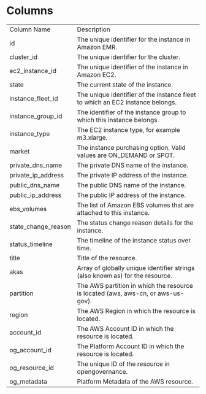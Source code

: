 # Columns  

<table>
	<tr><td>Column Name</td><td>Description</td></tr>
	<tr><td>id</td><td>The unique identifier for the instance in Amazon EMR.</td></tr>
	<tr><td>cluster_id</td><td>The unique identifier for the cluster.</td></tr>
	<tr><td>ec2_instance_id</td><td>The unique identifier of the instance in Amazon EC2.</td></tr>
	<tr><td>state</td><td>The current state of the instance.</td></tr>
	<tr><td>instance_fleet_id</td><td>The unique identifier of the instance fleet to which an EC2 instance belongs.</td></tr>
	<tr><td>instance_group_id</td><td>The identifier of the instance group to which this instance belongs.</td></tr>
	<tr><td>instance_type</td><td>The EC2 instance type, for example m3.xlarge.</td></tr>
	<tr><td>market</td><td>The instance purchasing option. Valid values are ON_DEMAND or SPOT.</td></tr>
	<tr><td>private_dns_name</td><td>The private DNS name of the instance.</td></tr>
	<tr><td>private_ip_address</td><td>The private IP address of the instance.</td></tr>
	<tr><td>public_dns_name</td><td>The public DNS name of the instance.</td></tr>
	<tr><td>public_ip_address</td><td>The public IP address of the instance.</td></tr>
	<tr><td>ebs_volumes</td><td>The list of Amazon EBS volumes that are attached to this instance.</td></tr>
	<tr><td>state_change_reason</td><td>The status change reason details for the instance.</td></tr>
	<tr><td>status_timeline</td><td>The timeline of the instance status over time.</td></tr>
	<tr><td>title</td><td>Title of the resource.</td></tr>
	<tr><td>akas</td><td>Array of globally unique identifier strings (also known as) for the resource.</td></tr>
	<tr><td>partition</td><td>The AWS partition in which the resource is located (aws, aws-cn, or aws-us-gov).</td></tr>
	<tr><td>region</td><td>The AWS Region in which the resource is located.</td></tr>
	<tr><td>account_id</td><td>The AWS Account ID in which the resource is located.</td></tr>
	<tr><td>og_account_id</td><td>The Platform Account ID in which the resource is located.</td></tr>
	<tr><td>og_resource_id</td><td>The unique ID of the resource in opengovernance.</td></tr>
	<tr><td>og_metadata</td><td>Platform Metadata of the AWS resource.</td></tr>
</table>